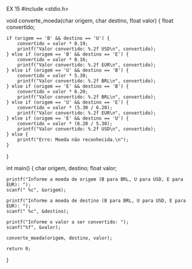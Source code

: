 EX 15
#include <stdio.h>


void converte_moeda(char origem, char destino, float valor) {
    float convertido;

    if (origem == 'B' && destino == 'U') {
        convertido = valor * 0.19;
        printf("Valor convertido: %.2f USD\n", convertido);
    } else if (origem == 'B' && destino == 'E') {
        convertido = valor * 0.16;
        printf("Valor convertido: %.2f EUR\n", convertido);
    } else if (origem == 'U' && destino == 'B') {
        convertido = valor * 5.30;
        printf("Valor convertido: %.2f BRL\n", convertido);
    } else if (origem == 'E' && destino == 'B') {
        convertido = valor * 6.20;
        printf("Valor convertido: %.2f BRL\n", convertido);
    } else if (origem == 'U' && destino == 'E') {
        convertido = valor * (5.30 / 6.20);
        printf("Valor convertido: %.2f EUR\n", convertido);
    } else if (origem == 'E' && destino == 'U') {
        convertido = valor * (6.20 / 5.30);
        printf("Valor convertido: %.2f USD\n", convertido);
    } else {
        printf("Erro: Moeda não reconhecida.\n");
    }
}

int main() {
    char origem, destino;
    float valor;


    printf("Informe a moeda de origem (B para BRL, U para USD, E para EUR): ");
    scanf(" %c", &origem);

    printf("Informe a moeda de destino (B para BRL, U para USD, E para EUR): ");
    scanf(" %c", &destino);

    printf("Informe o valor a ser convertido: ");
    scanf("%f", &valor);

    converte_moeda(origem, destino, valor);

    return 0;
}
